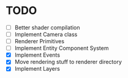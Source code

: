 # TODO

- [ ] Better shader compilation
- [ ] Implement Camera class
- [ ] Renderer Primitives
- [ ] Implement Entity Component System
- [x] Implement Events
- [x] Move rendering stuff to renderer directory
- [x] Implement Layers
